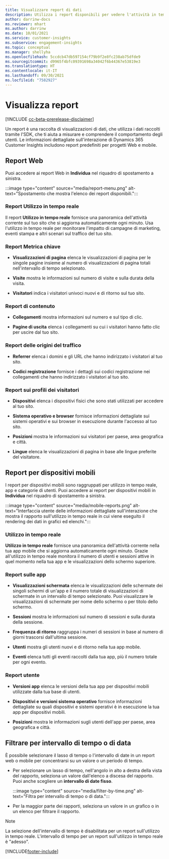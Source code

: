 ```yaml
---
title: Visualizzare report di dati
description: Utilizza i report disponibili per vedere l'attività in tempo reale sul tuo sito.
author: darrinw-docs
ms.reviewer: mhart
ms.author: darrinw
ms.date: 10/01/2021
ms.service: customer-insights
ms.subservice: engagement-insights
ms.topic: conceptual
ms.manager: shellyha
ms.openlocfilehash: 5ccdcb47db597154cf79b9f2e8fc238ab75dfde9
ms.sourcegitcommit: d9965f4bfc09391698a34042f6b44367e53819e3
ms.translationtype: HT
ms.contentlocale: it-IT
ms.lasthandoff: 09/30/2021
ms.locfileid: "7582927"
---
```

# <a name="view-reports"></a>Visualizza report

[!INCLUDE [cc-beta-prerelease-disclaimer](includes/cc-beta-prerelease-disclaimer.md)]

Un report è una raccolta di visualizzazioni di dati, che utilizza i dati raccolti tramite l'SDK, che ti aiuta a misurare e comprendere il comportamento degli utenti. Le informazioni dettagliate sull'interazione di Dynamics 365 Customer Insights includono report predefiniti per progetti Web e mobile.  

## <a name="web-reports"></a>Report Web

Puoi accedere ai report Web in **Individua** nel riquadro di spostamento a sinistra.

:::image type="content" source="media/report-menu.png" alt-text="Spostamento che mostra l'elenco dei report disponibili.":::

### <a name="real-time-usage-report"></a>Report Utilizzo in tempo reale

Il report **Utilizzo in tempo reale** fornisce una panoramica dell'attività corrente sul tuo sito che si aggiorna automaticamente ogni minuto. Usa l'utilizzo in tempo reale per monitorare l'impatto di campagne di marketing, eventi stampa e altri scenari sul traffico del tuo sito.

### <a name="key-metrics-reports"></a>Report Metrica chiave

- **Visualizzazioni di pagina** elenca le visualizzazioni di pagina per le singole pagine insieme al numero di visualizzazioni di pagina totali nell'intervallo di tempo selezionato.

- **Visite** mostra le informazioni sul numero di visite e sulla durata della visita.

- **Visitatori** indica i visitatori univoci nuovi e di ritorno sul tuo sito.

### <a name="content-reports"></a>Report di contenuto

- **Collegamenti** mostra informazioni sul numero e sul tipo di clic.

- **Pagine di uscita** elenca i collegamenti su cui i visitatori hanno fatto clic per uscire dal tuo sito.

### <a name="traffic-sources-reports"></a>Report delle origini del traffico

- **Referrer** elenca i domini e gli URL che hanno indirizzato i visitatori al tuo sito.

- **Codici registrazione** fornisce i dettagli sui codici registrazione nei collegamenti che hanno indirizzato i visitatori al tuo sito.

### <a name="visitor-profiles-reports"></a>Report sui profili dei visitatori

- **Dispositivi** elenca i dispositivi fisici che sono stati utilizzati per accedere al tuo sito.

- **Sistema operativo e browser** fornisce informazioni dettagliate sui sistemi operativi e sui browser in esecuzione durante l'accesso al tuo sito.

- **Posizioni** mostra le informazioni sui visitatori per paese, area geografica e città.

- **Lingue** elenca le visualizzazioni di pagina in base alle lingue preferite del visitatore.

## <a name="mobile-reports"></a>Report per dispositivi mobili

I report per dispositivi mobili sono raggruppati per utilizzo in tempo reale, app e categorie di utenti. Puoi accedere ai report per dispositivi mobili in **Individua** nel riquadro di spostamento a sinistra.   

:::image type="content" source="media/mobile-reports.png" alt-text="Interfaccia utente delle informazioni dettagliate sull'interazione che mostra il rapporto sull'utilizzo in tempo reale in cui viene eseguito il rendering dei dati in grafici ed elenchi.":::   

### <a name="real-time-usage"></a>Utilizzo in tempo reale

**Utilizzo in tempo reale** fornisce una panoramica dell'attività corrente nella tua app mobile che si aggiorna automaticamente ogni minuto. Grazie all'utilizzo in tempo reale monitora il numero di utenti e sessioni attive in quel momento nella tua app e le visualizzazioni dello schermo superiore.

### <a name="app-reports"></a>Report sulle app

- **Visualizzazioni schermata** elenca le visualizzazioni delle schermate dei singoli schermi di un'app e il numero totale di visualizzazioni di schermate in un intervallo di tempo selezionato. Puoi visualizzare le visualizzazioni di schermate per nome dello schermo o per titolo dello schermo.

- **Sessioni** mostra le informazioni sul numero di sessioni e sulla durata della sessione.

- **Frequenza di ritorno** raggruppa i numeri di sessioni in base al numero di giorni trascorsi dall'ultima sessione.

- **Utenti** mostra gli utenti nuovi e di ritorno nella tua app mobile.

- **Eventi** elenca tutti gli eventi raccolti dalla tua app, più il numero totale per ogni evento.

### <a name="user-reports"></a>Report utente

- **Versioni app** elenca le versioni della tua app per dispositivi mobili utilizzate dalla tua base di utenti.

- **Dispositivi e versioni sistema operativo** fornisce informazioni dettagliate su quali dispositivi e sistemi operativi è in esecuzione la tua app per dispositivi mobili.

- **Posizioni** mostra le informazioni sugli utenti dell'app per paese, area geografica e città.

## <a name="filter-by-time-or-date-range"></a>Filtrare per intervallo di tempo o di data

È possibile selezionare il lasso di tempo o l'intervallo di date in un report web o mobile per concentrarsi su un valore o un periodo di tempo. 

- Per selezionare un lasso di tempo, nell'angolo in alto a destra della vista del rapporto, seleziona un valore dall'elenco a discesa del rapporto. Puoi anche scegliere un **intervallo di date fisso**. 

  :::image type="content" source="media/filter-by-time.png" alt-text="Filtra per intervallo di tempo o di data.":::   

- Per la maggior parte dei rapporti, seleziona un valore in un grafico o in un elenco per filtrare il rapporto.

> [!NOTE]
> La selezione dell'intervallo di tempo è disabilitata per un report sull'utilizzo in tempo reale. L'intervallo di tempo per un report sull'utilizzo in tempo reale è "adesso".


[!INCLUDE[footer-include](../includes/footer-banner.md)]

